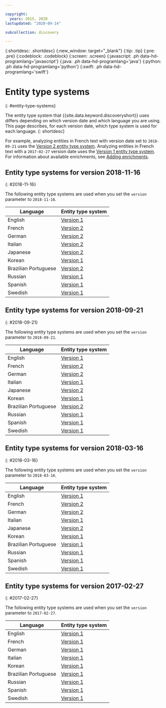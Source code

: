 ```yaml
---

copyright:
  years: 2015, 2020
lastupdated: "2020-09-14"

subcollection: discovery

---
```


{:shortdesc: .shortdesc}
{:new_window: target="_blank"}
{:tip: .tip}
{:pre: .pre}
{:codeblock: .codeblock}
{:screen: .screen}
{:javascript: .ph data-hd-programlang='javascript'}
{:java: .ph data-hd-programlang='java'}
{:python: .ph data-hd-programlang='python'}
{:swift: .ph data-hd-programlang='swift'}

# Entity type systems
{: #entity-type-systems}

The entity type system that {{site.data.keyword.discoveryshort}} uses differs depending on which version date and which language you are using. This page describes, for each version date, which type system is used for each language.
{: shortdesc}

For example, analyzing entities in French text with version date set to `2018-09-21` uses the [Version 2 entity type system](/docs/discovery?topic=discovery-entity-types-version-2). Analyzing entities in French text with a `2017-02-27` version date uses the [Version 1 entity type system](/docs/discovery?topic=discovery-entity-types-version-1). For information about available enrichments, see [Adding enrichments](/docs/discovery?topic=discovery-configservice#adding-enrichments).

## Entity type systems for version 2018-11-16
{: #2018-11-16}

The following entity type systems are used when you set the `version` parameter to `2018-11-16`.

|Language|Entity type system|
| --- | ---|
| English | [Version 1](/docs/discovery?topic=discovery-entity-types-version-1) |
| French | [Version 2](/docs/discovery?topic=discovery-entity-types-version-2) |
| German | [Version 2](/docs/discovery?topic=discovery-entity-types-version-2) |
| Italian | [Version 2](/docs/discovery?topic=discovery-entity-types-version-2) |
| Japanese | [Version 2](/docs/discovery?topic=discovery-entity-types-version-2) |
| Korean | [Version 1](/docs/discovery?topic=discovery-entity-types-version-1) |
| Brazilian Portuguese | [Version 2](/docs/discovery?topic=discovery-entity-types-version-2) |
| Russian | [Version 1](/docs/discovery?topic=discovery-entity-types-version-1) |
| Spanish | [Version 1](/docs/discovery?topic=discovery-entity-types-version-1) |
| Swedish | [Version 1](/docs/discovery?topic=discovery-entity-types-version-1) |

## Entity type systems for version 2018-09-21
{: #2018-09-21}

The following entity type systems are used when you set the `version` parameter to `2018-09-21`.

|Language|Entity type system|
| --- | ---|
| English | [Version 1](/docs/discovery?topic=discovery-entity-types-version-1) |
| French | [Version 2](/docs/discovery?topic=discovery-entity-types-version-2) |
| German | [Version 2](/docs/discovery?topic=discovery-entity-types-version-2) |
| Italian | [Version 1](/docs/discovery?topic=discovery-entity-types-version-1) |
| Japanese | [Version 2](/docs/discovery?topic=discovery-entity-types-version-2) |
| Korean | [Version 1](/docs/discovery?topic=discovery-entity-types-version-1) |
| Brazilian Portuguese | [Version 2](/docs/discovery?topic=discovery-entity-types-version-2) |
| Russian | [Version 1](/docs/discovery?topic=discovery-entity-types-version-1) |
| Spanish | [Version 1](/docs/discovery?topic=discovery-entity-types-version-1) |
| Swedish | [Version 1](/docs/discovery?topic=discovery-entity-types-version-1) |


## Entity type systems for version 2018-03-16
{: #2018-03-16}

The following entity type systems are used when you set the `version` parameter to `2018-03-16`.

|Language|Entity type system|
| --- | ---|
| English | [Version 1](/docs/discovery?topic=discovery-entity-types-version-1) |
| French | [Version 2](/docs/discovery?topic=discovery-entity-types-version-2) |
| German | [Version 2](/docs/discovery?topic=discovery-entity-types-version-2) |
| Italian | [Version 1](/docs/discovery?topic=discovery-entity-types-version-1) |
| Japanese | [Version 2](/docs/discovery?topic=discovery-entity-types-version-2) |
| Korean | [Version 1](/docs/discovery?topic=discovery-entity-types-version-1) |
| Brazilian Portuguese | [Version 1](/docs/discovery?topic=discovery-entity-types-version-1) |
| Russian | [Version 1](/docs/discovery?topic=discovery-entity-types-version-1) |
| Spanish | [Version 1](/docs/discovery?topic=discovery-entity-types-version-1) |
| Swedish | [Version 1](/docs/discovery?topic=discovery-entity-types-version-1) |


## Entity type systems for version 2017-02-27
{: #2017-02-27}

The following entity type systems are used when you set the `version` parameter to `2017-02-27`.

|Language|Entity type system|
| --- | ---|
| English | [Version 1](/docs/discovery?topic=discovery-entity-types-version-1) |
| French | [Version 1](/docs/discovery?topic=discovery-entity-types-version-1) |
| German | [Version 1](/docs/discovery?topic=discovery-entity-types-version-1) |
| Italian | [Version 1](/docs/discovery?topic=discovery-entity-types-version-1) |
| Korean | [Version 1](/docs/discovery?topic=discovery-entity-types-version-1) |
| Brazilian Portuguese | [Version 1](/docs/discovery?topic=discovery-entity-types-version-1) |
| Russian | [Version 1](/docs/discovery?topic=discovery-entity-types-version-1) |
| Spanish | [Version 1](/docs/discovery?topic=discovery-entity-types-version-1) |
| Swedish | [Version 1](/docs/discovery?topic=discovery-entity-types-version-1) |
